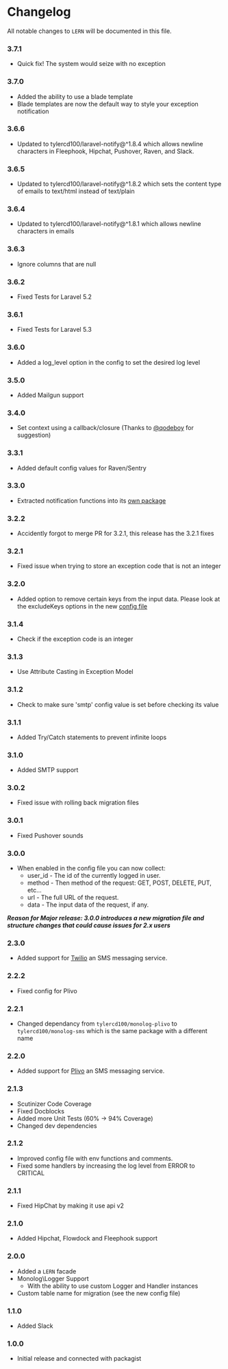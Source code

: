 # Changelog

All notable changes to `LERN` will be documented in this file.

### 3.7.1
- Quick fix! The system would seize with no exception

### 3.7.0
- Added the ability to use a blade template
- Blade templates are now the default way to style your exception notification

### 3.6.6
- Updated to tylercd100/laravel-notify@^1.8.4 which allows newline characters in Fleephook, Hipchat, Pushover, Raven, and Slack.

### 3.6.5
- Updated to tylercd100/laravel-notify@^1.8.2 which sets the content type of emails to text/html instead of text/plain

### 3.6.4
- Updated to tylercd100/laravel-notify@^1.8.1 which allows newline characters in emails

### 3.6.3
- Ignore columns that are null

### 3.6.2
- Fixed Tests for Laravel 5.2

### 3.6.1
- Fixed Tests for Laravel 5.3

### 3.6.0
- Added a log_level option in the config to set the desired log level

### 3.5.0
- Added Mailgun support

### 3.4.0
- Set context using a callback/closure (Thanks to [@qodeboy](https://github.com/qodeboy) for suggestion)

### 3.3.1
- Added default config values for Raven/Sentry

### 3.3.0
- Extracted notification functions into its [own package](https://github.com/tylercd100/laravel-notify)

### 3.2.2
- Accidently forgot to merge PR for 3.2.1, this release has the 3.2.1 fixes

### 3.2.1
- Fixed issue when trying to store an exception code that is not an integer

### 3.2.0
- Added option to remove certain keys from the input data. Please look at the excludeKeys options in the new [config file](https://github.com/tylercd100/lern/blob/3.2.0/config/lern.php)

### 3.1.4
- Check if the exception code is an integer

### 3.1.3
- Use Attribute Casting in Exception Model

### 3.1.2
- Check to make sure 'smtp' config value is set before checking its value

### 3.1.1
- Added Try/Catch statements to prevent infinite loops

### 3.1.0
- Added SMTP support

### 3.0.2
- Fixed issue with rolling back migration files

### 3.0.1
- Fixed Pushover sounds

### 3.0.0
- When enabled in the config file you can now collect:
    - user_id - The id of the currently logged in user.
    - method - Then method of the request: GET, POST, DELETE, PUT, etc...
    - url - The full URL of the request.
    - data - The input data of the request, if any.

*__Reason for Major release: 3.0.0 introduces a new migration file and structure changes that could cause issues for 2.x users__*

### 2.3.0
- Added support for [Twilio](https://www.twilio.com/) an SMS messaging service.

### 2.2.2
- Fixed config for Plivo

### 2.2.1
- Changed dependancy from `tylercd100/monolog-plivo` to `tylercd100/monolog-sms` which is the same package with a different name

### 2.2.0
- Added support for [Plivo](https://www.plivo.com/) an SMS messaging service.

### 2.1.3
- Scutinizer Code Coverage
- Fixed Docblocks
- Added more Unit Tests (60% -> 94% Coverage)
- Changed dev dependencies

### 2.1.2
- Improved config file with env functions and comments. 
- Fixed some handlers by increasing the log level from ERROR to CRITICAL

### 2.1.1
- Fixed HipChat by making it use api v2

### 2.1.0
- Added Hipchat, Flowdock and Fleephook support

### 2.0.0
- Added a `LERN` facade
- Monolog\Logger Support
    - With the ability to use custom Logger and Handler instances
- Custom table name for migration (see the new config file)

### 1.1.0
- Added Slack

### 1.0.0
- Initial release and connected with packagist

